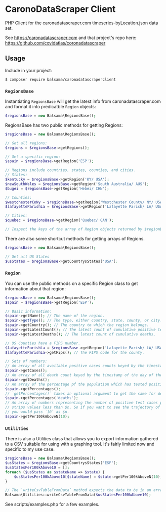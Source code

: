 # CaronoDataScraper Client
PHP Client for the caronadatascraper.com timeseries-byLocation.json data set.

See https://caronadatascraper.com and that project's repo here: https://github.com/covidatlas/coronadatascraper

## Usage
Include in your project:
```
$ composer require balsama/caronadatascraperclient
```

### `RegionsBase`
Instantiating `RegionsBase` will get the latest info from caronadatascraper.com and format it into predicatble `Region`
objects:

```php
$regionsBase = new Balsama\RegionsBase();
```

RegionsBase has two public methods for getting Regions:
```php
$regionsBase = new Balsama\RegionsBase();

// Get all regions:
$regions = $regionsBase->getRegions();

// Get a specific region:
$spain = $regionsBase->getRegion('ESP');

// Regions include countries, states, counties, and cities.
// States:
$kentucky = $regionsBase->getRegion('KY/ USA');
$newSouthWales = $regionsBase->getRegion('South Australia/ AUS');
$bugei = $regionsBase->getRegion('Hebei/ CHN');

// Counties:
$westchesterCoNy = $regionsBase->getRegion('Westchester County/ NY/ USA');
$lafayetteParishLa = $regionsBase->getRegion('Lafayette Parish/ LA/ USA');

// Cities:
$quebec = $regionsBase->getRegion('Quebec/ CAN');

// Inspect the keys of the array of Region objects returned by $regionBase->getResgions for a complete list of regions.
```

There are also some shortcut methods for getting arrays of Regions.
```php
$regionsBase = new Balsama\RegionsBase();

// Get all US States
$usStates = $regionsBase->getCountrysStates('USA');
```

### `Region`
You can use the public methods on a specific Region class to get information about that region:
```php
$regionsBase = new Balsama\RegionsBase();
$spain = $regionsBase->getRegion('ESP');

// Basic information:
$spain->getName(); // The name of the region.
$spain->getType(); // The type, either country, state, county, or city.
$spain->getCountry(); // The country to which the region belongs.
$spain->getLatestCount(); // The latest count of cumulative positive test results.
$spain->getLatestDeaths(); // The latest count of cumulative deaths.

// US Counties have a FIPS number.
$lafayetteParishLa = $regionsBase->getRegion('Lafayette Parish/ LA/ USA');
$lafayetteParishLa->getFips(); // The FIPS code for the county.

// Sets of numbers:
// An array of all available positive cases counts keyed by the timestamp of the day of the count.
$spain->getCases();
// An array of all death count keyed by the timestamp of the day of the count.
$spain->getDeaths();
// An array of the percentage pf the population which has tested positive keyed by the day of the count.
$spain->getPercentages();
// `getPercentages()` takes an optional argument to get the same for deaths instead of cases.
$spain->getPercentages('deaths');
// An array of numbers representing the number of positive test cases per 100,000 people in the region. The $n argument
// strips values less than $n. So if you want to see the trajectory of a region once it has reached 10 in 100,000 cases
// you would pass `10` as $n. 
$spain->getPer100kAboveN(10);
``` 

### `Utilities`
There is also a Utilities class that allows you to export information gathered to a CSV suitable for using with a
graphing tool. It's fairly limited now and specific to my use case.
```php
$regionsBase = new Balsama\RegionsBase();
$usStates = $regionsBase->getCountrysStates('ESP');
$usStatesPer100kAbove10 = [];
foreach ($usStates as $stateName => $state) {
    $usStatesPer100kAbove10[$stateName] = $state->getPer100kAboveN(10);
}

// The `writeCsvTableFromData` method expects the data to be in an array keyed by the region.
Balsama\Utilities::writeCsvTableFromData($usStatesPer100kAbove10);
``` 

See scripts/examples.php for a few examples.
